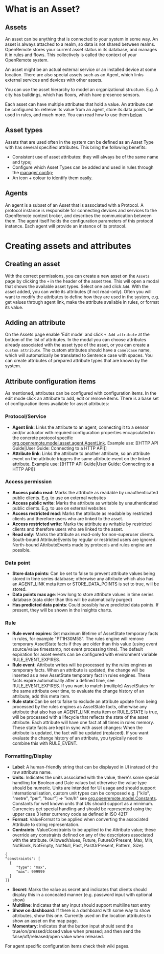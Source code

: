 # What is an Asset?
## Assets
An asset can be anything that is connected to your system in some way. An asset is always attached to a realm, so data is not shared between realms. OpenRemote stores your current asset status in its database, and manages it in rules and flows. This collectively is called the context of your OpenRemote system.

An asset might be an actual external service or an installed device at some location. There are also special assets such as an Agent, which links external services and devices with other assets.

You can use the asset hierarchy to model an organizational structure. E.g. A city has buildings, which has floors, which have presence sensors.

Each asset can have multiple attributes that hold a value. An attribute can be configured to: retreive its value from an agent, store its data points, be used in rules, and much more. You can read how to use them [below](#how-to-create-an-asset-attribute-and-its-configuration-items)

## Asset types
Assets that are used often in the system can be defined as an Asset Type with has several specified attributes.
This bring the following benefits:
- Consistent use of asset attributes: they will always be of the same name and type;
- Configure which Asset Types can be added and used in rules through the [manager config](https://github.com/openremote/openremote/wiki/User-Guide%3A-Custom-deployment);
- An icon + colour to identify them easily.

## Agents
An agent is a subset of an Asset that is associated with a Protocol. A protocol instance is responsible for connecting devices and services to the OpenRemote context broker, and describes the communication between them. The agent itself holds the configuration parameters of this protocol instance. Each agent will provide an instance of its protocol.

# Creating assets and attributes

## Creating an asset
With the correct permissions, you can create a new asset on the `Assets` page by clicking the `+` in the header of the asset tree. This will open a modal that shows the available asset types. Select one and click `Add`. With the asset added, you can write its attributes (if not read-only). Often you will want to modify the attributes to define how they are used in the system, e.g. get values through agent link, make the attribute available in rules, or format its value.

## Adding an attribute
On the Assets page enable 'Edit mode' and click `+ Add attribute` at the bottom of the list of attributes. In the modal you can choose attributes already associated with the asset type of the asset, or you can create a `custom attribute`. The custom attributes should have a `camelCase` name, which will automatically be translated to Sentence case with spaces. You can create attributes of prepared attribute types that are known by the system.

## Attribute configuration items
As mentioned, attributes can be configured with configuration items. In the edit mode click an attribute to add, edit or remove items. There is a base set of configuration items available for asset attributes:

### Protocol/Service
* **Agent link**: Links the attribute to an agent, connecting it to a sensor and/or actuator with required configuration properties encapsulated in the concrete protocol specific [org.openremote.model.asset.agent.AgentLink](../../blob/master/model/src/main/java/org/openremote/model/asset/agent/AgentLink.java). Example use: [[HTTP API Guide|User Guide: Connecting to a HTTP API]]
* **Attribute link**: Links the attribute to another attribute, so an attribute event on the attribute triggers the same attribute event on the linked attribute. Example use: [[HTTP API Guide|User Guide: Connecting to a HTTP API]]

### Access permission
* **Access public read**: Marks the attribute as readable by unauthenticated public clients. E.g. to use on external websites
* **Access public write**: Marks the attribute as writable by unauthenticated public clients. E.g. to use on external websites
* **Access restricted read**: Marks the attribute as readable by restricted clients and therefore users who are linked to the asset.
* **Access restricted write**: Marks the attribute as writable by restricted clients and therefore users who are linked to the asset.
* **Read only**: Marks the attribute as read-only for non-superuser clients. South-bound AttributeEvents by regular or restricted users are ignored. North-bound AttributeEvents made by protocols and rules engine are possible.

### Data point
* **Store data points**: Can be set to false to prevent attribute values being stored in time series database; otherwise any attribute which also has an AGENT_LINK meta item or STORE_DATA_POINTS is set to true, will be stored.
* **Data points max age**: How long to store attribute values in time series database (data older than this will be automatically purged)
* **Has predicted data points**: Could possibly have predicted data points. If present, they will be shown in the Insights charts.

### Rule
* **Rule event expires**: Set maximum lifetime of AssetState temporary facts in rules, for example "PT1H30M5S". The rules engine will remove temporary AssetState facts if they are older than this value (using event source/value timestamp, not event processing time). The default expiration for asset events can be configured with environment variable RULE_EVENT_EXPIRES.
* **Rule event**: Attribute writes will be processed by the rules engines as temporary facts. When an attribute is updated, the change will be inserted as a new AssetState temporary fact in rules engines. These facts expire automatically after a defined time, see RULE_EVENT_EXPIRES. If you want to match (multiple) AssetStates for the same attribute over time, to evaluate the change history of an attribute, add this meta item.
* **Rule state**:Can be set to false to exclude an attribute update from being processed by the rules engines as AssetState facts, otherwise any attribute that also has an AGENT_LINK meta item or RULE_STATE is true, will be processed with a lifecycle that reflects the state of the asset attribute. Each attribute will have one fact at all times in rules memory. These state facts are kept in sync with asset changes: When the attribute is updated, the fact will be updated (replaced). If you want evaluate the change history of an attribute, you typically need to combine this with RULE_EVENT.

### Formatting/Display
* **Label**: A human-friendly string that can be displayed in UI instead of the raw attribute name.
* **Units**: Indicates the units associated with the value, there's some special handling for Boolean and Date values but otherwise the value type should be numeric. Units are intended for UI usage and should support internationalisation, custom unit types can be composed e.g. ["kilo", "metre", "per", "hour"] => "km/h" see [org.openremote.model.Constants](../../blob/master/model/src/main/java/org/openremote/model/Constants.java). Constants for well known units that UIs should support as a minimum. Currencies get special handling and should be represented using the upper case 3 letter currency code as defined in ISO 4217
* **Format**: ValueFormat to be applied when converting the associated Attribute to string representation.
* **Contraints**: ValueConstraints to be applied to the Attribute value; these override any constraints defined on any of the descriptors associated with the attribute. (AllowedValues, Future, FutureOrPresent, Max, Min, NotBlank, NotEmpty, NotNull, Past, PastOrPresent, Pattern, Size).
```
{
"constraints": [
  {
     "type": "max",
     "max": 999999
  }
]}
```

* **Secret**: Marks the value as secret and indicates that clients should display this in a concealed manner (e.g. password input with optional show)
* **Multiline**: Indicates that any input should support multiline text entry
* **Show on dashboard**: If there is a dashboard with some way to show attributes, show this one. Currently used on the location attributes to show an asset on the map page.
* **Momentary**: Indicates that the button input should send the true/on/pressed/closed value when pressed; and then send the false/off/released/open value when released.

For agent specific configuration items check their wiki pages.